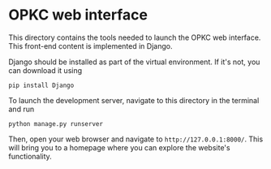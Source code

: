 # OPKC web interface 

This directory contains the tools needed to launch the OPKC web interface. This front-end content is implemented in Django. 

Django should be installed as part of the virtual environment. If it's not, you can download it using 

```
pip install Django
```

To launch the development server, navigate to this directory in the terminal and run 

```
python manage.py runserver
```

Then, open your web browser and navigate to `http://127.0.0.1:8000/`. This will bring you to a homepage where you can explore the website's functionality. 